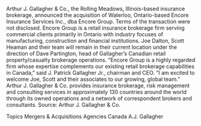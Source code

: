 Arthur J. Gallagher & Co., the Rolling Meadows, Illinois-based insurance brokerage, announced the acquisition of Waterloo, Ontario-based Encore Insurance Services Inc., dba Encore Group.
Terms of the transaction were not disclosed.
Encore Group is a retail insurance brokerage firm serving commercial clients primarily in Ontario with industry focuses of manufacturing, construction and financial institutions.
Joe Dalton, Scott Heaman and their team will remain in their current location under the direction of Dave Partington, head of Gallagher’s Canadian retail property/casualty brokerage operations.
“Encore Group is a highly regarded firm whose expertise complements our existing retail brokerage capabilities in Canada,” said J. Patrick Gallagher Jr., chairman and CEO. “I am excited to welcome Joe, Scott and their associates to our growing, global team.”
Arthur J. Gallagher & Co. provides insurance brokerage, risk management and consulting services in approximately 130 countries around the world through its owned operations and a network of correspondent brokers and consultants.
Source: Arthur J. Gallagher & Co.

Topics
Mergers & Acquisitions
Agencies
Canada
A.J. Gallagher
